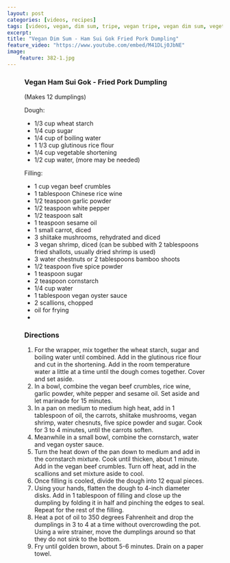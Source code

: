 ```yaml
---
layout: post
categories: [videos, recipes]
tags: [videos, vegan, dim sum, tripe, vegan tripe, vegan dim sum, vegetarian, vegetarian dim sum, ginger and scallion tripe]
excerpt: 
title: "Vegan Dim Sum - Ham Sui Gok Fried Pork Dumpling"
feature_video: "https://www.youtube.com/embed/M41DLj0JbNE" 
image:
    feature: 382-1.jpg
---
```




<figure class="ingredients" markdown="1">

### Vegan Ham Sui Gok - Fried Pork Dumpling

(Makes 12 dumplings)

Dough:

- 1/3 cup wheat starch 
- 1/4 cup sugar
- 1/4 cup of boiling water
- 1 1/3 cup glutinous rice flour 
- 1/4 cup vegetable shortening
- 1/2 cup water, (more may be needed)

Filling:

- 1 cup vegan beef crumbles 
- 1 tablespoon Chinese rice wine 
- 1/2 teaspoon garlic powder
- 1/2 teaspoon white pepper
- 1/2 teaspoon salt
- 1 teaspoon sesame oil 
- 1 small carrot, diced
- 3 shiitake mushrooms, rehydrated and diced 
- 3 vegan shrimp, diced (can be subbed with 2 tablespoons fried shallots, usually dried shrimp is used)
- 3 water chestnuts or 2 tablespoons bamboo shoots 
- 1/2 teaspoon five spice powder 
- 1 teaspoon sugar
- 2 teaspoon cornstarch
- 1/4 cup water
- 1 tablespoon vegan oyster sauce 
- 2 scallions, chopped
- oil for frying
- 
</figure>

<figure class="directions" markdown="1">

### Directions

1. For the wrapper, mix together the wheat starch, sugar and boiling water until combined.  Add in the glutinous rice flour and cut in the shortening.  Add in the room temperature water a little at a time until the dough comes together.  Cover and set aside.
2. In a bowl, combine the vegan beef crumbles, rice wine, garlic powder, white pepper and sesame oil.  Set aside and let marinade for 15 minutes.
3. In a pan on medium to medium high heat, add in 1 tablespoon of oil, the carrots, shiitake mushrooms, vegan shrimp, water chesnuts, five spice powder and sugar.  Cook for 3 to 4 minutes, until the carrots soften.
4. Meanwhile in a small bowl, combine the cornstarch, water and vegan oyster sauce.
5. Turn the heat down of the pan down to medium and add in the cornstarch mixture.  Cook until thicken, about 1 minute.  Add in the vegan beef crumbles.  Turn off heat, add in the scallions and set mixture aside to cool.
6. Once filling is cooled, divide the dough into 12 equal pieces.
7. Using your hands, flatten the dough to 4-inch diameter disks.  Add in 1 tablespoon of filling and close up the dumpling by folding it in half and pinching the edges to seal.  Repeat for the rest of the filling.
8. Heat a pot of oil to 350 degrees Fahrenheit and drop the dumplings in 3 to 4 at a time without overcrowding the pot.  Using a wire strainer, move the dumplings around so that they do not sink to the bottom.
9. Fry until golden brown, about 5-6 minutes.  Drain on a paper towel.

</figure>


